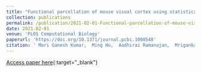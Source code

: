 ```yaml
---
title: "Functional parcellation of mouse visual cortex using statistical techniques reveals response-dependent clustering of cortical processing areas"
collection: publications
permalink: /publication/2021-02-01-Functional-parcellation-of-mouse-visual-cortex-using-statistical-techniques-reveals-response-dependent-clustering-of-cortical-processing-areas
date: 2021-02-01
venue: 'PLOS Computational Biology'
paperurl: 'https://doi.org/10.1371/journal.pcbi.1008548'
citation: ' Mari Ganesh Kumar,  Ming Hu,  Aadhirai Ramanujan,  Mriganka Sur,  Hema A. Murthy, &quot;Functional parcellation of mouse visual cortex using statistical techniques reveals response-dependent clustering of cortical processing areas.&quot; PLOS Computational Biology, 2021.'
---
```

[Access paper here](https://doi.org/10.1371/journal.pcbi.1008548){:target="_blank"}
